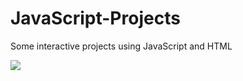 # JavaScript-Projects
Some interactive projects using JavaScript and HTML
<p></p>
<img src="https://github.com/kapoor-rakshit/JavaScript-Projects/blob/master/Capture.PNG"></img>
